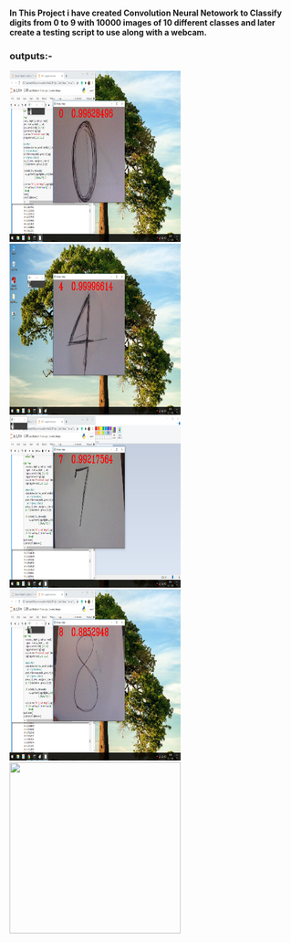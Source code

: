 #### In This Project i have created Convolution Neural Netowork to Classify digits from 0 to 9 with 10000 images of 10 different classes and later create a testing script to use along with a webcam.


### outputs:- 
<img src="outputs/o.png" width="300" height="300">  <img src="outputs/4.png" width="300" height="300">  <img src="outputs/7.png" width="300" height="300">  
<img src="outputs/8.png" width="300" height="300">  <img src="outputs/9.png" width="300" height="300">  
